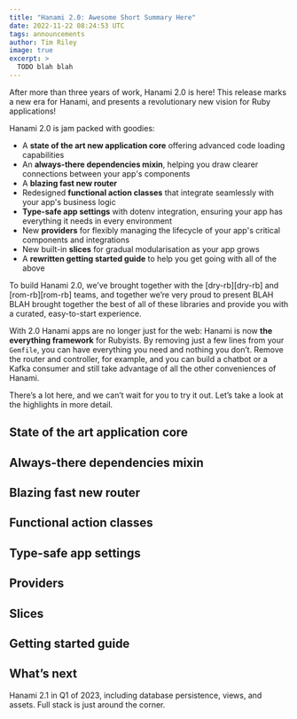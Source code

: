 ```yaml
---
title: "Hanami 2.0: Awesome Short Summary Here"
date: 2022-11-22 08:24:53 UTC
tags: announcements
author: Tim Riley
image: true
excerpt: >
  TODO blah blah
---
```


After more than three years of work, Hanami 2.0 is here! This release marks a new era for Hanami, and presents a revolutionary new vision for Ruby applications!

Hanami 2.0 is jam packed with goodies:

- A **state of the art new application core** offering advanced code loading capabilities
- An **always-there dependencies mixin**, helping you draw clearer connections between your app's components
- A **blazing fast new router**
- Redesigned **functional action classes** that integrate seamlessly with your app's business logic
- **Type-safe app settings** with dotenv integration, ensuring your app has everything it needs in every environment
- New **providers** for flexibly managing the lifecycle of your app's critical components and integrations
- New built-in **slices** for gradual modularisation as your app grows
- A **rewritten getting started guide** to help you get going with all of the above

To build Hanami 2.0, we’ve brought together with the [dry-rb][dry-rb] and [rom-rb][rom-rb] teams, and together we’re very proud to present BLAH BLAH brought together the best of all of these libraries and provide you with a curated, easy-to-start experience.

With 2.0 Hanami apps are no longer just for the web: Hanami is now **the everything framework** for Rubyists. By removing just a few lines from your `Gemfile`, you can have everything you need and nothing you don’t. Remove the router and controller, for example, and you can build a chatbot or a Kafka consumer and still take advantage of all the other conveniences of Hanami.

There’s a lot here, and we can’t wait for you to try it out. Let’s take a look at the highlights in more detail.

## State of the art application core

## Always-there dependencies mixin

## Blazing fast new router

## Functional action classes

## Type-safe app settings

## Providers

## Slices

## Getting started guide

## What’s next

Hanami 2.1 in Q1 of 2023, including database persistence, views, and assets. Full stack is just around the corner.
